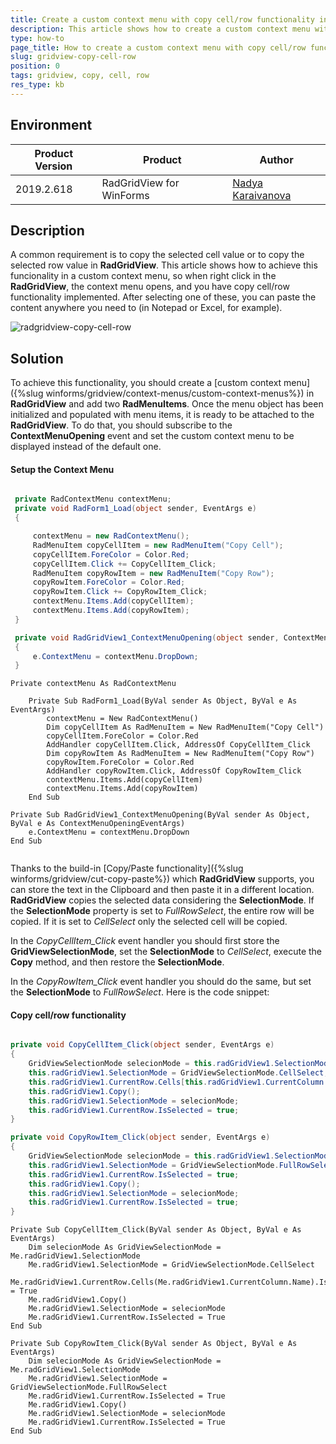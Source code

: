 ```yaml
---
title: Create a custom context menu with copy cell/row functionality in RadGridView
description: This article shows how to create a custom context menu with copy cell/row functionality in RadGridView
type: how-to
page_title: How to create a custom context menu with copy cell/row functionality in RadGridView
slug: gridview-copy-cell-row
position: 0
tags: gridview, copy, cell, row
res_type: kb
---
```


## Environment
 
|Product Version|Product|Author|
|----|----|----|
|2019.2.618|RadGridView for WinForms|[Nadya Karaivanova](https://www.telerik.com/blogs/author/nadya-karaivanova)|


## Description

A common requirement is to copy the selected cell value or to copy the selected row value in **RadGridView**. This article shows how to achieve this funcionality in a custom context menu, so when right click in the **RadGridView**, the context menu opens, and you have copy cell/row functionality implemented. After selecting one of these, you can paste the content anywhere you need to (in Notepad or Excel, for example).

![radgridview-copy-cell-row](images/radgridview-copy-cell-row.gif)

## Solution 

To achieve this functionality, you should create a [custom context menu]({%slug winforms/gridview/context-menus/custom-context-menus%}) in **RadGridView** and add two **RadMenuItems**. Once the menu object has been initialized and populated with menu items, it is ready to be attached to the **RadGridView**. To do that, you should subscribe to the **ContextMenuOpening** event and set the custom context menu to be displayed instead of the default one.

####  Setup the Context Menu

````C#

 private RadContextMenu contextMenu;
 private void RadForm1_Load(object sender, EventArgs e)
 {

     contextMenu = new RadContextMenu();
     RadMenuItem copyCellItem = new RadMenuItem("Copy Cell");
     copyCellItem.ForeColor = Color.Red;
     copyCellItem.Click += CopyCellItem_Click;
     RadMenuItem copyRowItem = new RadMenuItem("Copy Row");
     copyRowItem.ForeColor = Color.Red;
     copyRowItem.Click += CopyRowItem_Click;
     contextMenu.Items.Add(copyCellItem);
     contextMenu.Items.Add(copyRowItem);
 }

 private void RadGridView1_ContextMenuOpening(object sender, ContextMenuOpeningEventArgs e)
 {
     e.ContextMenu = contextMenu.DropDown;
 }          

````
````VB.NET
Private contextMenu As RadContextMenu

    Private Sub RadForm1_Load(ByVal sender As Object, ByVal e As EventArgs)
        contextMenu = New RadContextMenu()
        Dim copyCellItem As RadMenuItem = New RadMenuItem("Copy Cell")
        copyCellItem.ForeColor = Color.Red
        AddHandler copyCellItem.Click, AddressOf CopyCellItem_Click
        Dim copyRowItem As RadMenuItem = New RadMenuItem("Copy Row")
        copyRowItem.ForeColor = Color.Red
        AddHandler copyRowItem.Click, AddressOf CopyRowItem_Click
        contextMenu.Items.Add(copyCellItem)
        contextMenu.Items.Add(copyRowItem)
    End Sub    
     
Private Sub RadGridView1_ContextMenuOpening(ByVal sender As Object, ByVal e As ContextMenuOpeningEventArgs)
    e.ContextMenu = contextMenu.DropDown
End Sub     
    
````

Thanks to the build-in [Copy/Paste functionality]({%slug winforms/gridview/cut-copy-paste%}) which **RadGridView** supports, you can store the text in the Clipboard and then paste it in a different location. **RadGridView** copies the selected data considering the **SelectionMode**. If the **SelectionMode** property is set to *FullRowSelect*, the entire row will be copied. If it is set to *CellSelect* only the selected cell will be copied. 

In the *CopyCellItem_Click* event handler you should first store the **GridViewSelectionMode**, set the **SelectionMode** to *CellSelect*, execute the **Copy** method, and then restore the **SelectionMode**. 

In the *CopyRowItem_Click* event handler you should do the same, but set the **SelectionMode** to *FullRowSelect*. Here is the code snippet:

####  Copy cell/row functionality

````C#

private void CopyCellItem_Click(object sender, EventArgs e)
{
    GridViewSelectionMode selecionMode = this.radGridView1.SelectionMode;
    this.radGridView1.SelectionMode = GridViewSelectionMode.CellSelect;
    this.radGridView1.CurrentRow.Cells[this.radGridView1.CurrentColumn.Name].IsSelected = true;
    this.radGridView1.Copy();
    this.radGridView1.SelectionMode = selecionMode;
    this.radGridView1.CurrentRow.IsSelected = true;
}

private void CopyRowItem_Click(object sender, EventArgs e)
{
    GridViewSelectionMode selecionMode = this.radGridView1.SelectionMode;
    this.radGridView1.SelectionMode = GridViewSelectionMode.FullRowSelect;
    this.radGridView1.CurrentRow.IsSelected = true;
    this.radGridView1.Copy();
    this.radGridView1.SelectionMode = selecionMode;
    this.radGridView1.CurrentRow.IsSelected = true; 
}

````
````VB.NET
Private Sub CopyCellItem_Click(ByVal sender As Object, ByVal e As EventArgs)
    Dim selecionMode As GridViewSelectionMode = Me.radGridView1.SelectionMode
    Me.radGridView1.SelectionMode = GridViewSelectionMode.CellSelect
    Me.radGridView1.CurrentRow.Cells(Me.radGridView1.CurrentColumn.Name).IsSelected = True
    Me.radGridView1.Copy()
    Me.radGridView1.SelectionMode = selecionMode
    Me.radGridView1.CurrentRow.IsSelected = True
End Sub

Private Sub CopyRowItem_Click(ByVal sender As Object, ByVal e As EventArgs)
    Dim selecionMode As GridViewSelectionMode = Me.radGridView1.SelectionMode
    Me.radGridView1.SelectionMode = GridViewSelectionMode.FullRowSelect
    Me.radGridView1.CurrentRow.IsSelected = True
    Me.radGridView1.Copy()
    Me.radGridView1.SelectionMode = selecionMode
    Me.radGridView1.CurrentRow.IsSelected = True
End Sub
    
````





    
   
  
    
 
